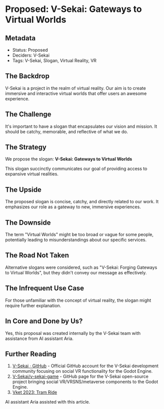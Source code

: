 # Proposed: V-Sekai: Gateways to Virtual Worlds

## Metadata

- Status: Proposed
- Deciders: V-Sekai
- Tags: V-Sekai, Slogan, Virtual Reality, VR

## The Backdrop

V-Sekai is a project in the realm of virtual reality. Our aim is to create immersive and interactive virtual worlds that offer users an awesome experience.

## The Challenge

It's important to have a slogan that encapsulates our vision and mission. It should be catchy, memorable, and reflective of what we do.

## The Strategy

We propose the slogan: **V-Sekai: Gateways to Virtual Worlds**

This slogan succinctly communicates our goal of providing access to expansive virtual realities.

## The Upside

The proposed slogan is concise, catchy, and directly related to our work. It emphasizes our role as a gateway to new, immersive experiences.

## The Downside

The term "Virtual Worlds" might be too broad or vague for some people, potentially leading to misunderstandings about our specific services.

## The Road Not Taken

Alternative slogans were considered, such as "V-Sekai: Forging Gateways to Virtual Worlds", but they didn't convey our message as effectively.

## The Infrequent Use Case

For those unfamiliar with the concept of virtual reality, the slogan might require further explanation.

## In Core and Done by Us?

Yes, this proposal was created internally by the V-Sekai team with assistance from AI assistant Aria.

## Further Reading

1. [V-Sekai · GitHub](https://github.com/v-sekai) - Official GitHub account for the V-Sekai development community focusing on social VR functionality for the Godot Engine.
2. [V-Sekai/v-sekai-game](https://github.com/v-sekai/v-sekai-game) - GitHub page for the V-Sekai open-source project bringing social VR/VRSNS/metaverse components to the Godot Engine.
3. [Vket 2023: Tram Ride](https://vxtwitter.com/ri_ri_ru_na/status/1730922247223931005?s=20)

AI assistant Aria assisted with this article.

